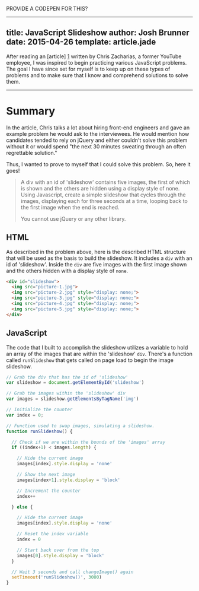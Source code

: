 PROVIDE A CODEPEN FOR THIS?

---
title: JavaScript Slideshow
author: Josh Brunner
date: 2015-04-26
template: article.jade
---

After reading an [article] [1] written by Chris Zacharias, a former YouTube employee, I was inspired to begin practicing various JavaScript problems. The goal I have since set for myself is to keep up on these types of problems and to make sure that I know and comprehend solutions to solve them.

[1]: http://www.computedstyle.com/2010/12/hiring-front-end-engineers.html

---

# Summary
In the article, Chris talks a lot about hiring front-end engineers and gave an example problem he would ask to the interviewees. He would mention how candidates tended to rely on jQuery and either couldn't solve this problem without it or would spend "the next 30 minutes sweating through an often regrettable solution."

Thus, I wanted to prove to myself that I could solve this problem. So, here it goes!
> A div with an id of 'slideshow' contains five images, the first of which
> is shown and the others are hidden using a display style of none.
> Using Javascript, create a simple slideshow that cycles through the
> images, displaying each for three seconds at a time, looping back to the
> first image when the end is reached.
>
> You cannot use jQuery or any other library.

## HTML
As described in the problem above, here is the described HTML structure that will be used as the basis to build the slideshow. It includes a `div` with an id of 'slideshow'. Inside the `div` are five images with the first image shown and the others hidden with a display style of `none`.
```html
<div id="slideshow">
  <img src="picture-1.jpg">
  <img src="picture-2.jpg" style="display: none;">
  <img src="picture-3.jpg" style="display: none;">
  <img src="picture-4.jpg" style="display: none;">
  <img src="picture-5.jpg" style="display: none;">
</div>
```

## JavaScript
The code that I built to accomplish the slideshow utilizes a variable to hold an array of the images that are within the 'slideshow' `div`. There's a function called `runSlideshow` that gets called on page load to begin the image slideshow.
```javascript
// Grab the div that has the id of 'slideshow'
var slideshow = document.getElementById('slideshow')

// Grab the images within the 'slideshow' div
var images = slideshow.getElementsByTagName('img')

// Initialize the counter
var index = 0;

// Function used to swap images, simulating a slideshow.
function runSlideshow() {

  // Check if we are within the bounds of the 'images' array
  if ((index+1) < images.length) {

    // Hide the current image
    images[index].style.display = 'none'

    // Show the next image
    images[index+1].style.display = 'block'

    // Increment the counter
    index++

  } else {

    // Hide the current image
    images[index].style.display = 'none'

    // Reset the index variable
    index = 0

    // Start back over from the top
    images[0].style.display = 'block'
  }

  // Wait 3 seconds and call changeImage() again
  setTimeout('runSlideshow()', 3000)
}
